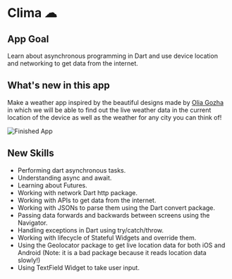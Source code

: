 

# Clima ☁

## App Goal

Learn about asynchronous programming in Dart and use device location and networking to get data from the internet. 


## What's new in this app 

Make a weather app inspired by the beautiful designs made by [Olia Gozha](https://dribbble.com/shots/4663154-) in which we will be able to find out the live weather data in the current location of the device as well as the weather for any city you can think of!

![Finished App](https://github.com/londonappbrewery/Images/blob/master/clima-demo.gif)

## New Skills

- Performing dart asynchronous tasks.
- Understanding async and await.
- Learning about Futures.
- Working with network Dart http package.
- Working with APIs to get data from the internet.
- Working with JSONs to parse them using the Dart convert package.
- Passing data forwards and backwards between screens using the Navigator.
- Handling exceptions in Dart using try/catch/throw.
- Working with lifecycle of Stateful Widgets and override them.
- Using the Geolocator package to get live location data for both iOS and Android (Note: it is a bad package because it reads location data slowly!)
- Using TextField Widget to take user input.

